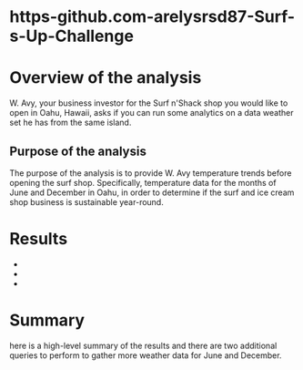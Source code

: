 # https-github.com-arelysrsd87-Surf-s-Up-Challenge
# Overview of the analysis
W. Avy, your business investor for the Surf n'Shack shop you would like to open in Oahu, Hawaii, asks if you can run some analytics on a data weather set he has from the same island.
## Purpose of the analysis
The purpose of the analysis is to provide W. Avy temperature trends before opening the surf shop. Specifically, temperature data for the months of June and December in Oahu, in order to determine if the surf and ice cream shop business is sustainable year-round.
# Results
-
-
-
# Summary
here is a high-level summary of the results and there are two additional queries to perform to gather more weather data for June and December.